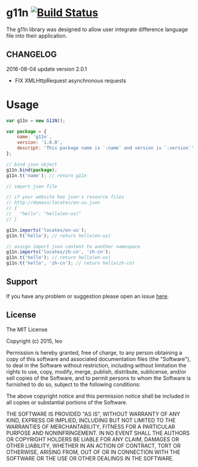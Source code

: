 # g11n [![Build Status](https://travis-ci.org/cswleocsw/g11n.svg?branch=master)](https://travis-ci.org/cswleocsw/g11n)
The g11n library was designed to allow user integrate difference language file into their application.

## CHANGELOG
2016-08-04
update version 2.0.1
 * FIX XMLHttpRequest asynchronous requests

# Usage
```javascript
var g11n = new G11N();

var package = {
    name: 'g11n',
    version: '1.0.0',
    descript: 'This package name is `:name` and version is `:version`'
};

// bind json object
g11n.bind(package);
g11n.t('name'); // return g11n

// import json file

// if your website has json's resource files
// http://domain/locates/en-us.json
// {
//   "hello": "hello(en-us)"
// }

g11n.imports('locates/en-us');
g11n.t('hello'); // return hello(en-us)

// assign import json content to another namespace
g11n.imports('locates/zh-cn', 'zh-cn');
g11n.t('hello'); // return hello(en-us)
g11n.t('hello', 'zh-cn'); // return hello(zh-cn)


```

## Support
If you have any problem or suggestion please open an issue [here](https://github.com/cswleocsw/g11n/issues).

## License

The MIT License

Copyright (c) 2015, leo

Permission is hereby granted, free of charge, to any person
obtaining a copy of this software and associated documentation
files (the "Software"), to deal in the Software without
restriction, including without limitation the rights to use,
copy, modify, merge, publish, distribute, sublicense, and/or sell
copies of the Software, and to permit persons to whom the
Software is furnished to do so, subject to the following
conditions:

The above copyright notice and this permission notice shall be
included in all copies or substantial portions of the Software.

THE SOFTWARE IS PROVIDED "AS IS", WITHOUT WARRANTY OF ANY KIND,
EXPRESS OR IMPLIED, INCLUDING BUT NOT LIMITED TO THE WARRANTIES
OF MERCHANTABILITY, FITNESS FOR A PARTICULAR PURPOSE AND
NONINFRINGEMENT. IN NO EVENT SHALL THE AUTHORS OR COPYRIGHT
HOLDERS BE LIABLE FOR ANY CLAIM, DAMAGES OR OTHER LIABILITY,
WHETHER IN AN ACTION OF CONTRACT, TORT OR OTHERWISE, ARISING
FROM, OUT OF OR IN CONNECTION WITH THE SOFTWARE OR THE USE OR
OTHER DEALINGS IN THE SOFTWARE.
